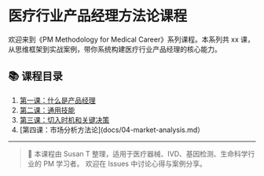 # 医疗行业产品经理方法论课程

欢迎来到《PM Methodology for Medical Career》系列课程。本系列共 xx 课，从思维框架到实战案例，带你系统构建医疗行业产品经理的核心能力。


## 📚 课程目录

1. [第一课：什么是产品经理](docs/01-intro.md)
2. [第二课：通用技能](docs/02-general-tech.md)
3. [第三课：切入时机和关键决策](docs/03-time-to-go.md)
4. [第四课：市场分析方法论](docs/04-market-analysis.md）


---

> 🔗 本课程由 Susan T 整理，适用于医疗器械、IVD、基因检测、生命科学行业的 PM 学习者。
> 欢迎在 Issues 中讨论心得与案例分享。
